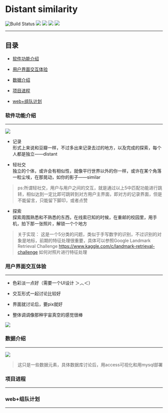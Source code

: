 
Distant similarity
=========================
<p align="left">
    <img src='https://img.shields.io/badge/-%E8%AE%B0%E5%BD%95-yellow.svg' alt="Build Status">  
    <img src='https://img.shields.io/badge/-%E5%BE%AE%E4%BF%A1%E5%B0%8F%E7%A8%8B%E5%BA%8F-blue.svg'>
    <img src='https://img.shields.io/badge/-%E8%BD%BB%E7%A4%BE%E4%BA%A4-green.svg'>
    <img src='https://img.shields.io/badge/-%E6%A0%91%E6%B4%9E-brightgreen.svg'>
    <img src='https://img.shields.io/badge/-%E6%B2%BB%E6%84%88-red.svg'>
</p>

****
## 目录
* [软件功能介绍](#软件功能介绍)

* [用户界面交互体验](#用户界面交互体验)

* [数据介绍](#数据介绍)

* [项目进程](#项目进程)

* [web+组队计划](#web+组队计划)

### 软件功能介绍
-----------

![](https://github.com/Zr3Lm9Yh/Distant-similarity/blob/master/img/app%E5%8A%9F%E8%83%BD.png)



- 记录   
     形式上来说和豆瓣一样，不过多出来记录去过的地方，以及完成的探索，每个人都是独立——distant


- 轻社交   
     独立的个体，或许会有相似性，就像平行世界以外的你一样，或许在某个角落一粒尘埃，在那晃动，如你的影子——similar


> ps:所谓轻社交，用户与用户之间的交互，就是通过以上5中匹配功能进行跳转，相似达到一定比即可跳转到对方用户主界面，即对方的记录界面，但是不能留言，只能留下脚印，或者点赞

- 探索   
     探索周围熟悉和不熟悉的东西，在线索已知的时候，在重邮的校园里，用手机，拍下那一张照片，解锁一个个地方

> 关于实现： 这是一个5分类的问题，类似于手写数字的识别，不过识别的对象是地标，前期的特征处理很重要，具体可以参照Google Landmark Retrieval Challenge https://www.kaggle.com/c/landmark-retrieval-challenge  如何对照片进行特征处理



### 用户界面交互体验 
-----------
 
-  色彩淡一点好（需要一个UI设计 ＞︿＜）


-  交互形式一起讨论比较好


-  界面就讨论后，要pix就好


-  整体调调像那种宇宙真空的感觉很棒  



![](https://github.com/Zr3Lm9Yh/Distant-similarity/blob/master/img/yuzhou.jpg)



### 数据介绍
-----------


![](https://github.com/Zr3Lm9Yh/Distant-similarity/blob/master/img/database.png)


> 这只是一些数据元素，具体数据库讨论后，用access可视化和用mysql部署





### 项目进程
-----------





### web+组队计划
-----------





